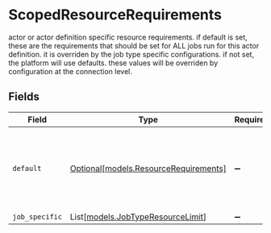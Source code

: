 # ScopedResourceRequirements

actor or actor definition specific resource requirements. if default is set, these are the requirements that should be set for ALL jobs run for this actor definition. it is overriden by the job type specific configurations. if not set, the platform will use defaults. these values will be overriden by configuration at the connection level.


## Fields

| Field                                                                           | Type                                                                            | Required                                                                        | Description                                                                     |
| ------------------------------------------------------------------------------- | ------------------------------------------------------------------------------- | ------------------------------------------------------------------------------- | ------------------------------------------------------------------------------- |
| `default`                                                                       | [Optional[models.ResourceRequirements]](../models/resourcerequirements.md)      | :heavy_minus_sign:                                                              | optional resource requirements to run workers (blank for unbounded allocations) |
| `job_specific`                                                                  | List[[models.JobTypeResourceLimit](../models/jobtyperesourcelimit.md)]          | :heavy_minus_sign:                                                              | N/A                                                                             |
